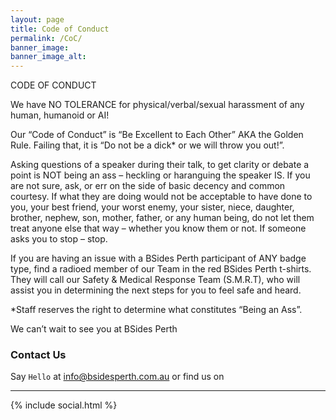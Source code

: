 ```yaml
---
layout: page
title: Code of Conduct
permalink: /CoC/
banner_image: 
banner_image_alt:
---
```

CODE OF CONDUCT

We have NO TOLERANCE for physical/verbal/sexual harassment of any human, humanoid or AI!

Our “Code of Conduct” is “Be Excellent to Each Other” AKA the Golden Rule.
Failing that, it is “Do not be a dick* or we will throw you out!”. 

Asking questions of a speaker during their talk, to get clarity or debate a point is NOT being an ass – heckling or haranguing the speaker IS. If you are not sure, ask, or err on the side of basic decency and common courtesy. If what they are doing would not be acceptable to have done to you, your best friend, your worst enemy, your sister, niece, daughter, brother, nephew, son, mother, father, or any human being, do not let them treat anyone else that way – whether you know them or not. If someone asks you to stop – stop.

If you are having an issue with a BSides Perth participant of ANY badge type, find a radioed member of our Team in the red BSides Perth t-shirts. They will call our Safety & Medical Response Team (S.M.R.T), who will assist you in determining the next steps for you to feel safe and heard.

*Staff reserves the right to determine what constitutes “Being an Ass”.

We can’t wait to see you at BSides Perth

### Contact Us

Say `Hello` at info@bsidesperth.com.au or find
us on

---

{% include social.html %}
